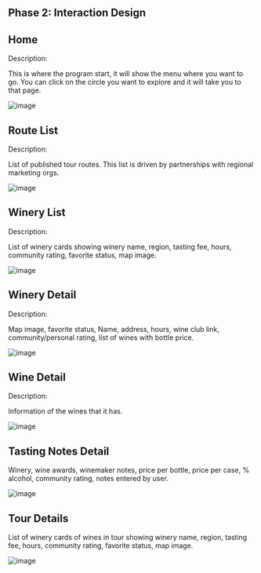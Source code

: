 ## Phase 2: Interaction Design
## Home 

Description: 

This is where the program start, it will show the menu where you want to go.
You can click on the circle you want to explore and it will take you to that page.

![image](https://user-images.githubusercontent.com/54680219/115495244-192b8a80-a21c-11eb-99f8-404b94aabd45.png?)

## Route List

Description: 

List of published tour routes. This list is driven by partnerships with regional marketing orgs.

![image](https://user-images.githubusercontent.com/54680219/115495827-55abb600-a21d-11eb-95ed-61e3ecb6396d.png?)

## Winery List

Description: 

List of winery cards showing winery name, region, tasting fee, hours, community rating, favorite status, map image.

![image](https://user-images.githubusercontent.com/54680219/115646922-db8c3780-a2d7-11eb-96de-125b287015db.png?)

## Winery Detail

Description: 

Map image, favorite status, Name, address, hours, wine club link, community/personal rating, list of wines with bottle price.

![image](https://user-images.githubusercontent.com/54680219/115641983-f6a67980-a2ce-11eb-94cf-c0d69fb7715e.png?)

## Wine Detail

Description: 

Information of the wines that it has. 

![image](https://user-images.githubusercontent.com/54680219/115644257-1fc90900-a2d3-11eb-9c15-64f4d93f3d53.png?)

## Tasting Notes Detail

Winery, wine awards, winemaker notes, price per bottle, price per case, % alcohol, community rating, notes entered by user.

![image](https://user-images.githubusercontent.com/54680219/115646242-aa5f3780-a2d6-11eb-8a68-5b99f7779d9b.png?)

## Tour Details

List of winery cards of wines in tour showing winery name, region, tasting fee, hours, community rating, favorite status, map image.

![image](https://user-images.githubusercontent.com/54680219/115646829-b7c8f180-a2d7-11eb-9054-b4f5e3a2a3c0.png?)


